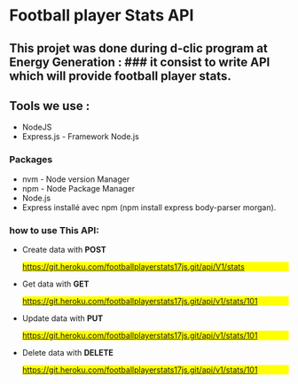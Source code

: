 # Football player Stats API

## This projet was done during d-clic program at Energy Generation : ### it consist to write API which will provide football player stats.

## Tools we use :
- NodeJS
- Express.js - Framework  Node.js

### Packages  
- nvm - Node version Manager 
- npm - Node Package Manager 
- Node.js
- Express installé avec npm (npm install express body-parser morgan).

### how to use This API:

- Create data with **POST** <p style="background-color:yellow">https://git.heroku.com/footballplayerstats17js.git/api/V1/stats</p>


- Get data with **GET** <p style="background-color:yellow">https://git.heroku.com/footballplayerstats17js.git/api/v1/stats/101</p>

- Update data with **PUT** <p style="background-color:yellow">https://git.heroku.com/footballplayerstats17js.git/api/v1/stats/101</p>

- Delete data with **DELETE** <p style="background-color:yellow">https://git.heroku.com/footballplayerstats17js.git/api/v1/stats/101</p>

